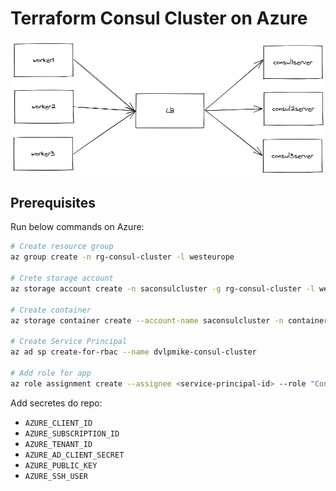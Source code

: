 # Terraform Consul Cluster on Azure
![Architecture](img/architecture.png)
## Prerequisites
Run below commands on Azure:
```sh
# Create resource group
az group create -n rg-consul-cluster -l westeurope

# Crete storage account
az storage account create -n saconsulcluster -g rg-consul-cluster -l westeurope --sku Standard_LRS

# Create container
az storage container create --account-name saconsulcluster -n container-consul-cluster

# Create Service Principal 
az ad sp create-for-rbac --name dvlpmike-consul-cluster

# Add role for app
az role assignment create --assignee <service-principal-id> --role "Contributor"
```
Add secretes do repo:
- `AZURE_CLIENT_ID`
- `AZURE_SUBSCRIPTION_ID`
- `AZURE_TENANT_ID`
- `AZURE_AD_CLIENT_SECRET`
- `AZURE_PUBLIC_KEY`
- `AZURE_SSH_USER`
